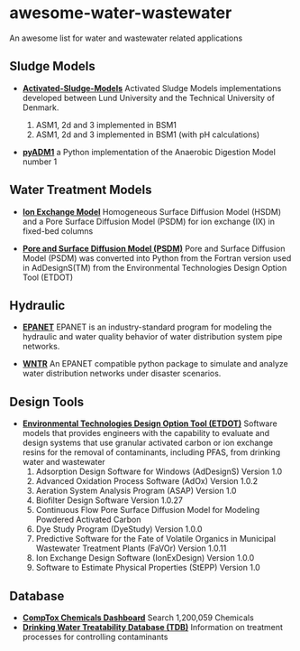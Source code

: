 # awesome-water-wastewater
An awesome list for water and wastewater related applications

## Sludge Models

* [**Activated-Sludge-Models**](https://github.com/wwtmodels/Activated-Sludge-Models) Activated Sludge Models implementations developed between Lund University and the Technical University of Denmark.
    1. ASM1, 2d and 3 implemented in BSM1
    2. ASM1, 2d and 3 implemented in BSM1 (with pH calculations)

* [**pyADM1**](https://github.com/CaptainFerMag/PyADM1) a Python implementation of the Anaerobic Digestion Model number 1 

## Water Treatment Models
* [**Ion Exchange Model**](https://github.com/USEPA/Water_Treatment_Models/tree/master/IonExchangeModel) Homogeneous Surface Diffusion Model (HSDM) and a Pore Surface Diffusion Model (PSDM) for ion exchange (IX) in fixed-bed columns

* [**Pore and Surface Diffusion Model (PSDM)**](https://github.com/USEPA/Water_Treatment_Models/tree/master/PSDM) Pore and Surface Diffusion Model (PSDM) was converted into Python from the Fortran version used in AdDesignS(TM) from the Environmental Technologies Design Option Tool (ETDOT)


## Hydraulic 
* [**EPANET**](https://github.com/OpenWaterAnalytics/EPANET) EPANET is an industry-standard program for modeling the hydraulic and water quality behavior of water distribution system pipe networks. 

* [**WNTR**](https://github.com/USEPA/WNTR) An EPANET compatible python package to simulate and analyze water distribution networks under disaster scenarios.

## Design Tools

* [**Environmental Technologies Design Option Tool (ETDOT)**](https://github.com/USEPA/Environmental-Technologies-Design-Option-Tool) Software models that provides engineers with the capability to evaluate and design systems that use granular activated carbon or ion exchange resins for the removal of contaminants, including PFAS, from drinking water and wastewater
    1. Adsorption Design Software for Windows (AdDesignS) Version 1.0
    2. Advanced Oxidation Process Software (AdOx) Version 1.0.2
    3. Aeration System Analysis Program (ASAP) Version 1.0
    4. Biofilter Design Software Version 1.0.27
    5. Continuous Flow Pore Surface Diffusion Model for Modeling Powdered Activated Carbon
    6. Dye Study Program (DyeStudy) Version 1.0.0
    7. Predictive Software for the Fate of Volatile Organics in Municipal Wastewater Treatment Plants (FaVOr) Version 1.0.11
    8. Ion Exchange Design Software (IonExDesign) Version 1.0.0
    9. Software to Estimate Physical Properties (StEPP) Version 1.0
    
## Database

* [**CompTox Chemicals Dashboard**](https://comptox.epa.gov/dashboard/) Search 1,200,059 Chemicals
* [**Drinking Water Treatability Database (TDB)**](https://www.epa.gov/water-research/drinking-water-treatability-database-tdb) Information on treatment processes for controlling contaminants
